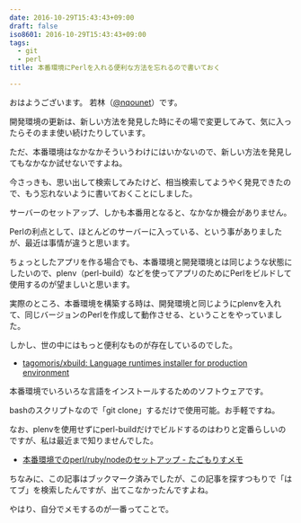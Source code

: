 ```yaml
---
date: 2016-10-29T15:43:43+09:00
draft: false
iso8601: 2016-10-29T15:43:43+09:00
tags:
  - git
  - perl
title: 本番環境にPerlを入れる便利な方法を忘れるので書いておく

---
```


おはようございます。
若林（[@nqounet](https://twitter.com/nqounet)）です。

開発環境の更新は、新しい方法を発見した時にその場で変更してみて、気に入ったらそのまま使い続けたりしています。

ただ、本番環境はなかなかそういうわけにはいかないので、新しい方法を発見してもなかなか試せないですよね。

今さっきも、思い出して検索してみたけど、相当検索してようやく発見できたので、もう忘れないように書いておくことにしました。

サーバーのセットアップ、しかも本番用となると、なかなか機会がありません。

Perlの利点として、ほとんどのサーバーに入っている、という事がありましたが、最近は事情が違うと思います。

ちょっとしたアプリを作る場合でも、本番環境と開発環境とは同じような状態にしたいので、plenv（perl-build）などを使ってアプリのためにPerlをビルドして使用するのが望ましいと思います。

実際のところ、本番環境を構築する時は、開発環境と同じようにplenvを入れて、同じバージョンのPerlを作成して動作させる、ということをやっていました。

しかし、世の中にはもっと便利なものが存在しているのでした。

* [tagomoris/xbuild: Language runtimes installer for production environment](https://github.com/tagomoris/xbuild)

本番環境でいろいろな言語をインストールするためのソフトウェアです。

bashのスクリプトなので「git clone」するだけで使用可能。お手軽ですね。

なお、plenvを使用せずにperl-buildだけでビルドするのはわりと定番らしいのですが、私は最近まで知りませんでした。

* [本番環境でのperl/ruby/nodeのセットアップ - たごもりすメモ](http://tagomoris.hatenablog.com/entry/20130326/1364289705)

ちなみに、この記事はブックマーク済みでしたが、この記事を探すつもりで「はてブ」を検索したんですが、出てこなかったんですよね。

やはり、自分でメモするのが一番ってことで。
